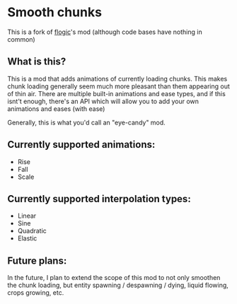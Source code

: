 # Smooth chunks

This is a fork of [flogic](https://github.com/cadenkriese/smooth-chunks)'s mod (although code bases have nothing in common)

## What is this?

This is a mod that adds animations of currently loading chunks. This makes chunk loading generally seem much more pleasant than them appearing out of thin air. There are multiple built-in animations and ease types, and if this isnt't enough, there's an API which will allow you to add your own animations and eases (with ease)

Generally, this is what you'd call an "eye-candy" mod.

## Currently supported animations:

- Rise
- Fall
- Scale

## Currently supported interpolation types:

- Linear
- Sine
- Quadratic
- Elastic

## Future plans:

In the future, I plan to extend the scope of this mod to not only smoothen the chunk loading, but entity spawning / despawning / dying, liquid flowing, crops growing, etc.

